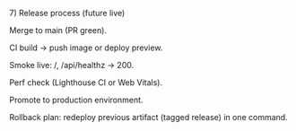 7\) Release process (future live)



Merge to main (PR green).



CI build → push image or deploy preview.



Smoke live: /, /api/healthz → 200.



Perf check (Lighthouse CI or Web Vitals).



Promote to production environment.



Rollback plan: redeploy previous artifact (tagged release) in one command.


